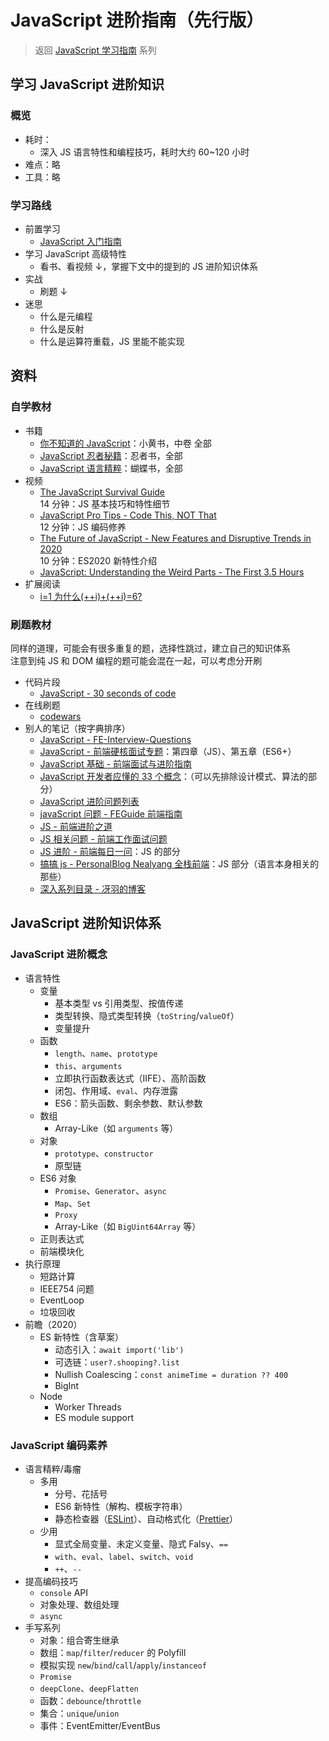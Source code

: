 # JavaScript 进阶指南（先行版）

> 返回 [JavaScript 学习指南](./js-foundation.md) 系列

## 学习 JavaScript 进阶知识

### 概览

- 耗时：
  - 深入 JS 语言特性和编程技巧，耗时大约 60~120 小时
- 难点：略
- 工具：略

### 学习路线

- 前置学习
  - [JavaScript 入门指南](./js-basic.md)
- 学习 JavaScript 高级特性
  - 看书、看视频 ↓，掌握下文中的提到的 JS 进阶知识体系
- 实战
  - 刷题 ↓
- 迷思
  - 什么是元编程
  - 什么是反射
  - 什么是运算符重载，JS 里能不能实现

## 资料

### 自学教材

- 书籍
  - [你不知道的 JavaScript](https://book.douban.com/series/40642)：小黄书，中卷 全部
  - [JavaScript 忍者秘籍](https://book.douban.com/subject/26638316/)：忍者书，全部
  - [JavaScript 语言精粹](https://book.douban.com/subject/3590768/)：蝴蝶书，全部
- 视频
  - [The JavaScript Survival Guide](https://www.youtube.com/watch?v=9emXNzqCKyg)  
    14 分钟：JS 基本技巧和特性细节
  - [JavaScript Pro Tips - Code This, NOT That](https://www.youtube.com/watch?v=Mus_vwhTCq0)  
    12 分钟：JS 编码修养
  - [The Future of JavaScript - New Features and Disruptive Trends in 2020](https://www.youtube.com/watch?v=f0DrPLKf6Ro)  
    10 分钟：ES2020 新特性介绍
  - [JavaScript: Understanding the Weird Parts - The First 3.5 Hours](https://www.youtube.com/watch?v=Bv_5Zv5c-Ts)
- 扩展阅读
  - [i=1 为什么(++i)+(++i)=6?](https://www.zhihu.com/question/347864795)

### 刷题教材

同样的道理，可能会有很多重复的题，选择性跳过，建立自己的知识体系  
注意到纯 JS 和 DOM 编程的题可能会混在一起，可以考虑分开刷

- 代码片段
  - [JavaScript - 30 seconds of code](https://www.30secondsofcode.org/js/p/1)
- 在线刷题
  - [codewars](https://www.codewars.com/?language=javascript)
- 别人的笔记（按字典排序）
  - [JavaScript - FE-Interview-Questions](https://github.com/poetries/FE-Interview-Questions/blob/master/JavaScript.md)
  - [JavaScript - 前端硬核面试专题](https://github.com/biaochenxuying/blog/blob/master/interview/fe-interview.md#4-javascript)：第四章（JS）、第五章（ES6+）
  - [JavaScript 基础 - 前端面试与进阶指南](https://github.com/Advanced-Interview-Question/front-end-interview/blob/dev/docs/guide/jsBasic.md)
  - [JavaScript 开发者应懂的 33 个概念](https://github.com/stephentian/33-js-concepts)：（可以先排除设计模式、算法的部分）
  - [JavaScript 进阶问题列表](https://github.com/lydiahallie/javascript-questions/blob/master/zh-CN/README-zh_CN.md)
  - [javaScript 问题 - FEGuide 前端指南](https://github.com/FEGuideTeam/FEGuide/tree/master/javascript%E9%97%AE%E9%A2%98)
  - [JS - 前端进阶之道](https://github.com/InterviewMap/CS-Interview-Knowledge-Map/blob/master/JS/JS-ch.md)
  - [JS 相关问题 - 前端工作面试问题](https://github.com/h5bp/Front-end-Developer-Interview-Questions/blob/master/src/translations/chinese/README.md#js-%E7%9B%B8%E5%85%B3%E9%97%AE%E9%A2%98)
  - [JS 进阶 - 前端每日一问](https://github.com/sanyuan0704/frontend_daily_question#js-%E8%BF%9B%E9%98%B6)：JS 的部分
  - [搞搞 js - PersonalBlog Nealyang 全栈前端](https://github.com/Nealyang/PersonalBlog#%E6%90%9E%E6%90%9Ejs)：JS 部分（语言本身相关的那些）
  - [深入系列目录 - 冴羽的博客](https://github.com/mqyqingfeng/Blog#%E6%B7%B1%E5%85%A5%E7%B3%BB%E5%88%97%E7%9B%AE%E5%BD%95)

## JavaScript 进阶知识体系

### JavaScript 进阶概念

- 语言特性
  - 变量
    - 基本类型 vs 引用类型、按值传递
    - 类型转换、隐式类型转换（`toString`/`valueOf`）
    - 变量提升
  - 函数
    - `length`、`name`、`prototype`
    - `this`、`arguments`
    - 立即执行函数表达式（IIFE）、高阶函数
    - 闭包、作用域、`eval`、内存泄露
    - ES6：箭头函数、剩余参数、默认参数
  - 数组
    - Array-Like（如 `arguments` 等）
  - 对象
    - `prototype`、`constructor`
    - 原型链
  - ES6 对象
    - `Promise`、`Generator`、`async`
    - `Map`、`Set`
    - `Proxy`
    - Array-Like（如 `BigUint64Array` 等）
  - 正则表达式
  - 前端模块化
- 执行原理
  - 短路计算
  - IEEE754 问题
  - EventLoop
  - 垃圾回收
- 前瞻（2020）
  - ES 新特性（含草案）
    - 动态引入：`await import('lib')`
    - 可选链：`user?.shooping?.list`
    - Nullish Coalescing：`const animeTime = duration ?? 400`
    - BigInt
  - Node
    - Worker Threads
    - ES module support

### JavaScript 编码素养

- 语言精粹/毒瘤
  - 多用
    - 分号、花括号
    - ES6 新特性（解构、模板字符串）
    - 静态检查器（[ESLint](https://eslint.org/)）、自动格式化（[Prettier](https://prettier.io/)）
  - 少用
    - 显式全局变量、未定义变量、隐式 Falsy、`==`
    - `with`、`eval`、`label`、`switch`、`void`
    - `++`、`--`
- 提高编码技巧
  - `console` API
  - 对象处理、数组处理
  - `async`
- 手写系列
  - 对象：组合寄生继承
  - 数组：`map`/`filter`/`reducer` 的 Polyfill
  - 模拟实现 `new`/`bind`/`call`/`apply`/`instanceof`
  - `Promise`
  - `deepClone`、`deepFlatten`
  - 函数：`debounce`/`throttle`
  - 集合：`unique`/`union`
  - 事件：EventEmitter/EventBus
